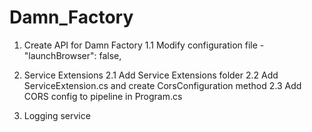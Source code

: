 # Damn_Factory

1. Create API for Damn Factory
1.1 Modify configuration file   - "launchBrowser": false,

2. Service Extensions
2.1 Add Service Extensions folder
2.2 Add ServiceExtension.cs and create CorsConfiguration method
2.3 Add CORS config to pipeline in Program.cs

3. Logging service